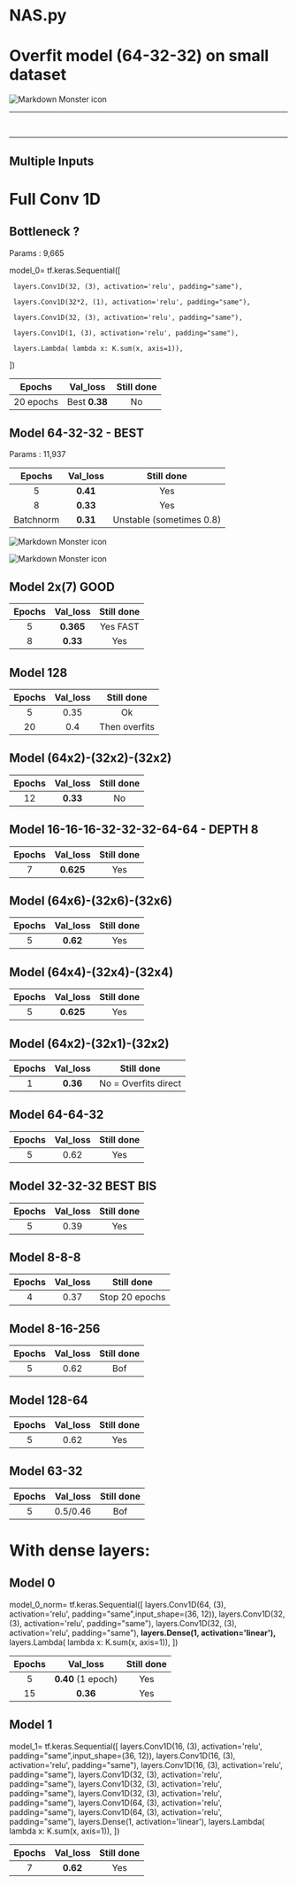 # NAS.py

# Overfit model (64-32-32) on small dataset


<img src="/Users/roxanefischer/Desktop/single_path_nas/HAS/images/loss.png"
     alt="Markdown Monster icon" />



---------------------------------
</br>

--------------------------

## Multiple Inputs



# Full Conv 1D




## Bottleneck ?

Params : 9,665

model_0= tf.keras.Sequential([

     layers.Conv1D(32, (3), activation='relu', padding="same"),

     layers.Conv1D(32*2, (1), activation='relu', padding="same"),

     layers.Conv1D(32, (3), activation='relu', padding="same"),

     layers.Conv1D(1, (3), activation='relu', padding="same"),

     layers.Lambda( lambda x: K.sum(x, axis=1)),
 ])

|  Epochs |     Val_loss    |  Still done|
|:--------------:|:------------------:|:----------------------:|
| 20 epochs | Best  **0.38**            | No 





## Model 64-32-32 - BEST
 
 Params : 11,937

|  Epochs |     Val_loss    |  Still done| 
|:--------------:|:------------------:|:----------------------:|
| 5 |  **0.41**            | Yes |
| 8 |  **0.33**            | Yes |
| Batchnorm |  **0.31**         | Unstable (sometimes 0.8) |


<img src="/Users/roxanefischer/Desktop/single_path_nas/HAS/images/small.png"
     alt="Markdown Monster icon"
     title = "Predictions on small y" />

<img src="/Users/roxanefischer/Desktop/single_path_nas/HAS/images/big.png"
     alt="Markdown Monster icon"
     title = "Predictions on big y" />



## Model 2x(7) GOOD


|  Epochs |     Val_loss    |  Still done| 
|:--------------:|:------------------:|:----------------------:|
| 5 |  **0.365**            | Yes  FAST|
| 8 |  **0.33**            | Yes |



## Model 128 



|  Epochs |     Val_loss    |  Still done  | 
|:--------------:|:------------------:|:----------------------:|
| 5 |  0.35            | Ok |
| 20 |  0.4           | Then overfits |


## Model (64x2)-(32x2)-(32x2)  


|  Epochs |     Val_loss    |  Still done| 
|:--------------:|:------------------:|:----------------------:|
| 12 |  **0.33**            | No |



## Model 16-16-16-32-32-32-64-64 - DEPTH 8


 |  Epochs |     Val_loss    |  Still done| 
|:--------------:|:------------------:|:----------------------:|
| 7 |  **0.625**            | Yes |




## Model (64x6)-(32x6)-(32x6)  


|  Epochs |     Val_loss    |  Still done| 
|:--------------:|:------------------:|:----------------------:|
| 5 |  **0.62**            | Yes |


## Model (64x4)-(32x4)-(32x4)  



|  Epochs |     Val_loss    |  Still done| 
|:--------------:|:------------------:|:----------------------:|
| 5 |  **0.625**            | Yes |




## Model (64x2)-(32x1)-(32x2)  



|  Epochs |     Val_loss    |  Still done| 
|:--------------:|:------------------:|:----------------------:|
| 1 |  **0.36**            | No = Overfits direct |



## Model 64-64-32


|  Epochs |     Val_loss    |  Still done| 
|:--------------:|:------------------:|:----------------------:|
| 5 |  0.62            | Yes |



## Model 32-32-32 BEST BIS



|  Epochs |     Val_loss    |  Still done| 
|:--------------:|:------------------:|:----------------------:|
| 5 |  0.39            | Yes |



## Model 8-8-8


|  Epochs |     Val_loss    |  Still done| 
|:--------------:|:------------------:|:----------------------:|
| 4 |  0.37        | Stop 20 epochs |



## Model 8-16-256


|  Epochs |     Val_loss    |  Still done  | 
|:--------------:|:------------------:|:----------------------:|
| 5 |  0.62           | Bof |



## Model 128-64



|  Epochs |     Val_loss    |  Still done| 
|:--------------:|:------------------:|:----------------------:|
| 5 |  0.62            | Yes |




## Model 63-32



|  Epochs |     Val_loss    |  Still done  | 
|:--------------:|:------------------:|:----------------------:|
| 5 |  0.5/0.46             | Bof |







# With dense layers:


## Model 0

model_0_norm= tf.keras.Sequential([
     layers.Conv1D(64, (3), activation='relu', padding="same",input_shape=(36, 12)),
     layers.Conv1D(32, (3), activation='relu', padding="same"),
     layers.Conv1D(32, (3), activation='relu', padding="same"),
     **layers.Dense(1, activation='linear'),**
     layers.Lambda( lambda x: K.sum(x, axis=1)),
 ])


|  Epochs |     Val_loss    |  Still done| 
|:--------------:|:------------------:|:----------------------:|
| 5 |  **0.40** (1 epoch)            | Yes |
| 15 |  **0.36**          | Yes |




## Model 1

model_1= tf.keras.Sequential([
     layers.Conv1D(16, (3), activation='relu', padding="same",input_shape=(36, 12)),
     layers.Conv1D(16, (3), activation='relu', padding="same"),
     layers.Conv1D(16, (3), activation='relu', padding="same"),
     layers.Conv1D(32, (3), activation='relu', padding="same"),
     layers.Conv1D(32, (3), activation='relu', padding="same"),
     layers.Conv1D(32, (3), activation='relu', padding="same"),
     layers.Conv1D(64, (3), activation='relu', padding="same"),
     layers.Conv1D(64, (3), activation='relu', padding="same"),
     layers.Dense(1, activation='linear'),
     layers.Lambda( lambda x: K.sum(x, axis=1)),
 ])


|  Epochs |     Val_loss    |  Still done| 
|:--------------:|:------------------:|:----------------------:|
| 7 |  **0.62**            | Yes |


